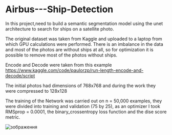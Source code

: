 # Airbus---Ship-Detection

In this project,need to build a semantic segmentation model using the unet architecture to search for ships on a satellite photo.

 
The original dataset was taken from Kaggle and uploaded to a laptop from which GPU calculations were performed.
There is an imbalance in the data and most of the photos are without ships at all, so for optimization it is possible to remove most of the photos without ships.


Encode and Decode were taken from this example https://www.kaggle.com/code/paulorzp/run-length-encode-and-decode/script

The initial photos had dimensions of 768x768 and during the work they were compressed to 128x128
 
The training of the Network was carried out on n = 50,000 examples, they were divided into training and validation (75 by 25), as an optimizer I took RMSprop = 0.0001, the binary_crossentropy loss function and the dise score metric.

![зображення](https://user-images.githubusercontent.com/45979299/186900474-35ce313e-04f5-4871-8bd0-63075d8ffba6.png)


